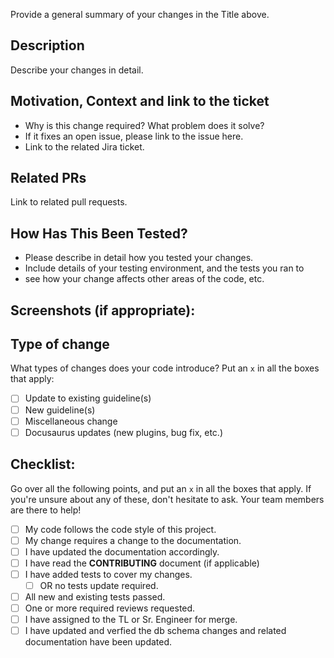 Provide a general summary of your changes in the Title above.

## Description

Describe your changes in detail.

## Motivation, Context and link to the ticket
- Why is this change required? What problem does it solve?
- If it fixes an open issue, please link to the issue here.
- Link to the related Jira ticket.

## Related PRs

Link to related pull requests.

## How Has This Been Tested?

- Please describe in detail how you tested your changes.
- Include details of your testing environment, and the tests you ran to
- see how your change affects other areas of the code, etc.

## Screenshots (if appropriate):

## Type of change

What types of changes does your code introduce? Put an `x` in all the boxes that apply:
- [ ] Update to existing guideline(s)
- [ ] New guideline(s)
- [ ] Miscellaneous change
- [ ] Docusaurus updates (new plugins, bug fix, etc.)

## Checklist:

Go over all the following points, and put an `x` in all the boxes that apply.
If you're unsure about any of these, don't hesitate to ask. Your team members are there to help!

- [ ] My code follows the code style of this project.
- [ ] My change requires a change to the documentation.
- [ ] I have updated the documentation accordingly.
- [ ] I have read the **CONTRIBUTING** document (if applicable)
- [ ] I have added tests to cover my changes.
  - [ ] OR no tests update required.
- [ ] All new and existing tests passed.
- [ ] One or more required reviews requested.
- [ ] I have assigned to the TL or Sr. Engineer for merge.
- [ ] I have updated and verfied the db schema changes and related documentation have been updated.
